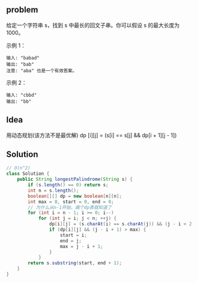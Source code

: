 ## problem
给定一个字符串 s，找到 s 中最长的回文子串。你可以假设 s 的最大长度为 1000。

示例 1：
```
输入: "babad"
输出: "bab"
注意: "aba" 也是一个有效答案。
```
示例 2：
```
输入: "cbbd"
输出: "bb"
```

## Idea

用动态规划(该方法不是最优解)
dp [i][j] = (s[i] == s[j] && dp[i + 1][j - 1])

## Solution
```java
// O(n^2)
class Solution {
    public String longestPalindrome(String s) {
        if (s.length() == 0) return s;
        int n = s.length();
        boolean[][] dp = new boolean[n][n];
        int max = 0, start = 0, end = 0;
        // 为什么从n-1开始，画个dp表就知道了
        for (int i = n - 1; i >= 0; i--)
            for (int j = i; j < n; ++j) {
                dp[i][j] = (s.charAt(i) == s.charAt(j)) && (j - i < 2 || dp[i + 1][j - 1]);
                if (dp[i][j] && (j - i + 1) > max) {
                    start = i;
                    end = j;
                    max = j - i + 1;
                }
            }
        return s.substring(start, end + 1);
    }
}
```